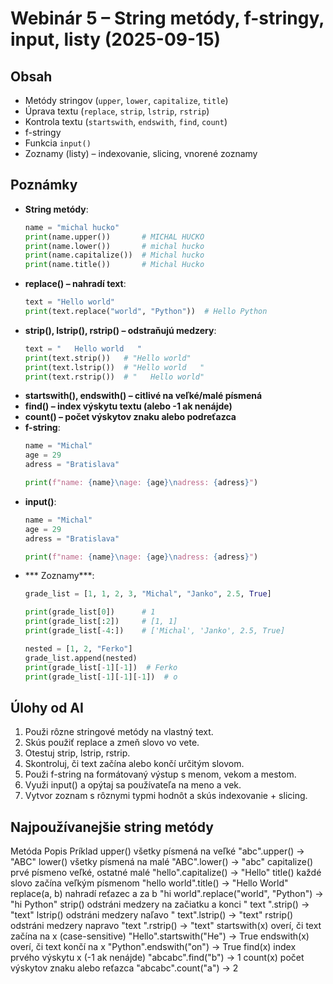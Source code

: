 # Webinár 5 – String metódy, f-stringy, input, listy (2025-09-15)

## Obsah
- Metódy stringov (`upper`, `lower`, `capitalize`, `title`)
- Úprava textu (`replace`, `strip`, `lstrip`, `rstrip`)
- Kontrola textu (`startswith`, `endswith`, `find`, `count`)
- f-stringy
- Funkcia `input()`
- Zoznamy (listy) – indexovanie, slicing, vnorené zoznamy

## Poznámky
- **String metódy**:
  ```python
  name = "michal hucko"
  print(name.upper())       # MICHAL HUCKO
  print(name.lower())       # michal hucko
  print(name.capitalize())  # Michal hucko
  print(name.title())       # Michal Hucko
  ```
- **replace() – nahradí text**:
    ```python
    text = "Hello world"
    print(text.replace("world", "Python"))  # Hello Python
    ```
- **strip(), lstrip(), rstrip() – odstraňujú medzery**:
    ```python
    text = "   Hello world   "
    print(text.strip())   # "Hello world"
    print(text.lstrip())  # "Hello world   "
    print(text.rstrip())  # "   Hello world"
    ```
- **startswith(), endswith() – citlivé na veľké/malé písmená**
- **find() – index výskytu textu (alebo -1 ak nenájde)**
- **count() – počet výskytov znaku alebo podreťazca**
- **f-string**:
    ```python
    name = "Michal"
    age = 29
    adress = "Bratislava"

    print(f"name: {name}\nage: {age}\nadress: {adress}")
    ```
- **input()**:
    ```python
    name = "Michal"
    age = 29
    adress = "Bratislava"

    print(f"name: {name}\nage: {age}\nadress: {adress}")
    ```
- *** Zoznamy***:
    ```python
    grade_list = [1, 1, 2, 3, "Michal", "Janko", 2.5, True]

    print(grade_list[0])      # 1
    print(grade_list[:2])     # [1, 1]
    print(grade_list[-4:])    # ['Michal', 'Janko', 2.5, True]

    nested = [1, 2, "Ferko"]
    grade_list.append(nested)
    print(grade_list[-1][-1])  # Ferko
    print(grade_list[-1][-1][-1])  # o
    ```
## Úlohy od AI
1. Použi rôzne stringové metódy na vlastný text.
2. Skús použiť replace a zmeň slovo vo vete.
3. Otestuj strip, lstrip, rstrip.
4. Skontroluj, či text začína alebo končí určitým slovom.
5. Použi f-string na formátovaný výstup s menom, vekom a mestom.
6. Využi input() a opýtaj sa používateľa na meno a vek.
7. Vytvor zoznam s rôznymi typmi hodnôt a skús indexovanie + slicing.

## Najpoužívanejšie string metódy
Metóda	        Popis	                                    Príklad
upper()	        všetky písmená na veľké	                    "abc".upper() → "ABC"
lower()	        všetky písmená na malé	                    "ABC".lower() → "abc"
capitalize()	prvé písmeno veľké, ostatné malé	        "hello".capitalize() → "Hello"
title()	        každé slovo začína veľkým písmenom	        "hello world".title() → "Hello World"
replace(a, b)	nahradí reťazec a za b	                    "hi world".replace("world", "Python") → "hi Python"
strip()	        odstráni medzery na začiatku a konci	    " text ".strip() → "text"
lstrip()	    odstráni medzery naľavo	                    " text".lstrip() → "text"
rstrip()	    odstráni medzery napravo	                "text ".rstrip() → "text"
startswith(x)	overí, či text začína na x (case-sensitive)	"Hello".startswith("He") → True
endswith(x)	    overí, či text končí na x	                "Python".endswith("on") → True
find(x)	        index prvého výskytu x (-1 ak nenájde)	    "abcabc".find("b") → 1
count(x)	    počet výskytov znaku alebo reťazca	        "abcabc".count("a") → 2
